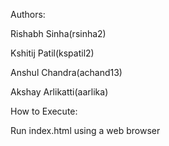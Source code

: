 Authors:

Rishabh Sinha(rsinha2)

Kshitij Patil(kspatil2)

Anshul Chandra(achand13)

Akshay Arlikatti(aarlika)


How to Execute:

Run index.html using a web browser
